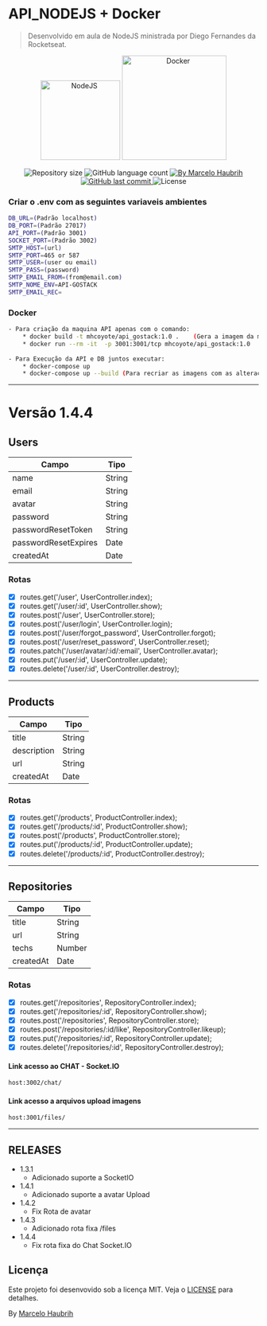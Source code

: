 # API_NODEJS + Docker
> Desenvolvido em aula de NodeJS ministrada por Diego Fernandes da Rocketseat.
<p align="center">
   <img alt="NodeJS" title="#NodeJS" src="https://user-images.githubusercontent.com/63422556/86950021-f1a08100-c125-11ea-923b-6e9b47c91bac.png" width="160px" />
   <img alt="Docker" title="#Docker" src="https://user-images.githubusercontent.com/63422556/86950047-fc5b1600-c125-11ea-996b-c3e5ea30d0b8.png" width="210px" />
</p>
<p align="center">
    <img alt="Repository size" src="https://img.shields.io/github/repo-size/marcelohaubrih/rocketseat-starter-NodeJS?style=plastic" />
    <img alt="GitHub language count" src="https://img.shields.io/github/languages/count/marcelohaubrih/rocketseat-starter-NodeJS?color=brightgreen&style=plastic" />    
  <a href="https://www.linkedin.com/in/marcelo-haubrih-29ab9a1ab/">
    <img alt="By Marcelo Haubrih" src="https://img.shields.io/badge/%20by-mhcoyote-important?style=plastic">
  </a>
  <a href="https://github.com/marcelohaubrih/rocketseat-starter-NodeJS/commits/master">
    <img alt="GitHub last commit" src="https://img.shields.io/github/last-commit/marcelohaubrih/rocketseat-starter-NodeJS?style=plastic">
  </a>
  <img alt="License" src="https://img.shields.io/badge/license-MIT-brightgreen?style=plastic">
</p>



### Criar o .env com as seguintes variaveis ambientes 
```sh
DB_URL=(Padrão localhost) 
DB_PORT=(Padrão 27017) 
API_PORT=(Padrão 3001) 
SOCKET_PORT=(Padrão 3002) 
SMTP_HOST=(url)
SMTP_PORT=465 or 587 
SMTP_USER=(user ou email) 
SMTP_PASS=(password) 
SMTP_EMAIL_FROM=(from@email.com) 
SMTP_NOME_ENV=API-GOSTACK 
SMTP_EMAIL_REC= 
```

### **Docker**
```sh
- Para criação da maquina API apenas com o comando: 
    * docker build -t mhcoyote/api_gostack:1.0 .    (Gera a imagem da maquina) 
    * docker run --rm -it  -p 3001:3001/tcp mhcoyote/api_gostack:1.0 
    
- Para Execução da API e DB juntos executar: 
    * docker-compose up 
    * docker-compose up --build (Para recriar as imagens com as alterações) 
```
---
# Versão 1.4.4 

## Users
Campo | Tipo 
------|-----
name | String
email | String
avatar|String
password|String
passwordResetToken | String
passwordResetExpires | Date
createdAt | Date
### **Rotas**
- [x] routes.get('/user', UserController.index);
- [x] routes.get('/user/:id', UserController.show);
- [x] routes.post('/user', UserController.store);
- [x] routes.post('/user/login', UserController.login);
- [x] routes.post('/user/forgot_password', UserController.forgot);
- [x] routes.post('/user/reset_password', UserController.reset);
- [x] routes.patch('/user/avatar/:id/:email', UserController.avatar);
- [x] routes.put('/user/:id', UserController.update);
- [x] routes.delete('/user/:id', UserController.destroy);
---

## Products
 Campo | Tipo
-------|-----
title|String
description|String
url|String
createdAt|Date
### **Rotas**
- [x] routes.get('/products', ProductController.index);
- [x] routes.get('/products/:id', ProductController.show);
- [x] routes.post('/products', ProductController.store);
- [x] routes.put('/products/:id', ProductController.update);
- [x] routes.delete('/products/:id', ProductController.destroy);
---

## Repositories
 Campo | Tipo
-------|-----
title|String
url|String
techs|Number
createdAt|Date
### **Rotas**
- [x] routes.get('/repositories', RepositoryController.index);
- [x] routes.get('/repositories/:id', RepositoryController.show);
- [x] routes.post('/repositories', RepositoryController.store);
- [x] routes.post('/repositories/:id/like', RepositoryController.likeup);
- [x] routes.put('/repositories/:id', RepositoryController.update);
- [x] routes.delete('/repositories/:id', RepositoryController.destroy);

#### Link acesso ao CHAT - Socket.IO
```sh
host:3002/chat/
```
#### Link acesso a arquivos upload imagens
```sh
host:3001/files/
```
---
## RELEASES

* 1.3.1 
  * Adicionado suporte a SocketIO
* 1.4.1 
  * Adicionado suporte a avatar Upload
* 1.4.2 
  * Fix Rota de avatar
* 1.4.3 
  * Adicionado rota fixa /files
* 1.4.4 
  * Fix rota fixa do Chat Socket.IO

## Licença

Este projeto foi desenvovido sob a licença MIT. Veja o [LICENSE](./LICENSE) para detalhes.


By [Marcelo Haubrih](https://www.linkedin.com/in/marcelo-haubrih-29ab9a1ab/)

